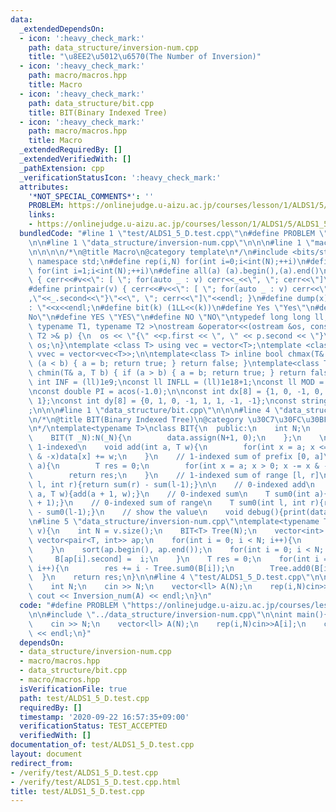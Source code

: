 ```yaml
---
data:
  _extendedDependsOn:
  - icon: ':heavy_check_mark:'
    path: data_structure/inversion-num.cpp
    title: "\u8EE2\u5012\u6570(The Number of Inversion)"
  - icon: ':heavy_check_mark:'
    path: macro/macros.hpp
    title: Macro
  - icon: ':heavy_check_mark:'
    path: data_structure/bit.cpp
    title: BIT(Binary Indexed Tree)
  - icon: ':heavy_check_mark:'
    path: macro/macros.hpp
    title: Macro
  _extendedRequiredBy: []
  _extendedVerifiedWith: []
  _pathExtension: cpp
  _verificationStatusIcon: ':heavy_check_mark:'
  attributes:
    '*NOT_SPECIAL_COMMENTS*': ''
    PROBLEM: https://onlinejudge.u-aizu.ac.jp/courses/lesson/1/ALDS1/5/ALDS1_5_D
    links:
    - https://onlinejudge.u-aizu.ac.jp/courses/lesson/1/ALDS1/5/ALDS1_5_D
  bundledCode: "#line 1 \"test/ALDS1_5_D.test.cpp\"\n#define PROBLEM \"https://onlinejudge.u-aizu.ac.jp/courses/lesson/1/ALDS1/5/ALDS1_5_D\"\
    \n\n#line 1 \"data_structure/inversion-num.cpp\"\n\n\n#line 1 \"macro/macros.hpp\"\
    \n\n\n\n/*\n@title Macro\n@category template\n*/\n#include <bits/stdc++.h>\nusing\
    \ namespace std;\n#define rep(i,N) for(int i=0;i<int(N);++i)\n#define rep1(i,N)\
    \ for(int i=1;i<int(N);++i)\n#define all(a) (a).begin(),(a).end()\n#define print(v)\
    \ { cerr<<#v<<\": [ \"; for(auto _ : v) cerr<<_<<\", \"; cerr<<\"]\"<<endl; }\n\
    #define printpair(v) { cerr<<#v<<\": [ \"; for(auto _ : v) cerr<<\"{\"<<_.first<<\"\
    ,\"<<_.second<<\"}\"<<\", \"; cerr<<\"]\"<<endl; }\n#define dump(x) cerr<<#x<<\"\
    : \"<<x<<endl;\n#define bit(k) (1LL<<(k))\n#define Yes \"Yes\"\n#define No \"\
    No\"\n#define YES \"YES\"\n#define NO \"NO\"\ntypedef long long ll;\n\ntemplate<\
    \ typename T1, typename T2 >\nostream &operator<<(ostream &os, const pair< T1,\
    \ T2 >& p) {\n  os << \"{\" <<p.first << \", \" << p.second << \"}\";\n  return\
    \ os;\n}\ntemplate <class T> using vec = vector<T>;\ntemplate <class T> using\
    \ vvec = vector<vec<T>>;\n\ntemplate<class T> inline bool chmax(T& a, T b) { if\
    \ (a < b) { a = b; return true; } return false; }\ntemplate<class T> inline bool\
    \ chmin(T& a, T b) { if (a > b) { a = b; return true; } return false; }\n\nconst\
    \ int INF = (ll)1e9;\nconst ll INFLL = (ll)1e18+1;\nconst ll MOD = (ll)1e9+7;\n\
    \nconst double PI = acos(-1.0);\n\nconst int dx[8] = {1, 0, -1, 0, 1, -1, -1,\
    \ 1};\nconst int dy[8] = {0, 1, 0, -1, 1, 1, -1, -1};\nconst string dir = \"DRUL\"\
    ;\n\n\n#line 1 \"data_structure/bit.cpp\"\n\n\n#line 4 \"data_structure/bit.cpp\"\
    \n/*\n@title BIT(Binary Indexed Tree)\n@category \u30C7\u30FC\u30BF\u69CB\u9020\
    \n*/\ntemplate<typename T>\nclass BIT{\n  public:\n    int N;\n    vector<T> data;\n\
    \    BIT(T _N):N(_N){\n        data.assign(N+1, 0);\n    };\n    \n    // a is\
    \ 1-indexed\n    void add(int a, T w){\n        for(int x = a; x <= N; x += x\
    \ & -x)data[x] += w;\n    }\n    // 1-indexed sum of prefix [0, a]\n    T sum(int\
    \ a){\n        T res = 0;\n        for(int x = a; x > 0; x -= x & -x)res += data[x];\n\
    \        return res;\n    }\n    // 1-indexed sum of range [l, r]\n    T sum(int\
    \ l, int r){return sum(r) - sum(l-1);}\n\n    // 0-indexed add\n    void add0(int\
    \ a, T w){add(a + 1, w);}\n    // 0-indexed sum\n    T sum0(int a){return sum(a\
    \ + 1);}\n    // 0-indexed sum of range\n    T sum0(int l, int r){return sum0(r)\
    \ - sum0(l-1);}\n    // show the value\n    void debug(){print(data);}\n};\n\n\
    \n#line 5 \"data_structure/inversion-num.cpp\"\ntemplate<typename T> \nT Inversion_num(vector<T>&\
    \ v){\n    int N = v.size();\n    BIT<T> Tree(N);\n    vector<int> B(N);\n   \
    \ vector<pair<T, int>> ap;\n    for(int i = 0; i < N; i++){\n        ap.push_back(make_pair(v[i],i));\n\
    \    }\n    sort(ap.begin(), ap.end());\n    for(int i = 0; i < N; i++){\n   \
    \     B[ap[i].second] =  i;\n    }\n    T res = 0;\n    for(int i = 0; i < N;\
    \ i++){\n        res += i - Tree.sum0(B[i]);\n        Tree.add0(B[i], 1);\n  \
    \  }\n    return res;\n}\n\n#line 4 \"test/ALDS1_5_D.test.cpp\"\n\nint main(){\n\
    \    int N;\n    cin >> N;\n    vector<ll> A(N);\n    rep(i,N)cin>>A[i];\n   \
    \ cout << Inversion_num(A) << endl;\n}\n"
  code: "#define PROBLEM \"https://onlinejudge.u-aizu.ac.jp/courses/lesson/1/ALDS1/5/ALDS1_5_D\"\
    \n\n#include \"../data_structure/inversion-num.cpp\"\n\nint main(){\n    int N;\n\
    \    cin >> N;\n    vector<ll> A(N);\n    rep(i,N)cin>>A[i];\n    cout << Inversion_num(A)\
    \ << endl;\n}"
  dependsOn:
  - data_structure/inversion-num.cpp
  - macro/macros.hpp
  - data_structure/bit.cpp
  - macro/macros.hpp
  isVerificationFile: true
  path: test/ALDS1_5_D.test.cpp
  requiredBy: []
  timestamp: '2020-09-22 16:57:35+09:00'
  verificationStatus: TEST_ACCEPTED
  verifiedWith: []
documentation_of: test/ALDS1_5_D.test.cpp
layout: document
redirect_from:
- /verify/test/ALDS1_5_D.test.cpp
- /verify/test/ALDS1_5_D.test.cpp.html
title: test/ALDS1_5_D.test.cpp
---
```


